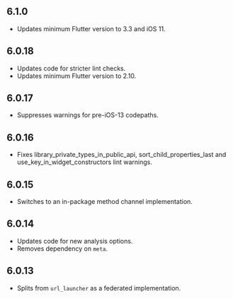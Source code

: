 ## 6.1.0

* Updates minimum Flutter version to 3.3 and iOS 11.

## 6.0.18

* Updates code for stricter lint checks.
* Updates minimum Flutter version to 2.10.

## 6.0.17

* Suppresses warnings for pre-iOS-13 codepaths.

## 6.0.16

* Fixes library_private_types_in_public_api, sort_child_properties_last and use_key_in_widget_constructors
  lint warnings.

## 6.0.15

* Switches to an in-package method channel implementation.

## 6.0.14

* Updates code for new analysis options.
* Removes dependency on `meta`.

## 6.0.13

* Splits from `url_launcher` as a federated implementation.
